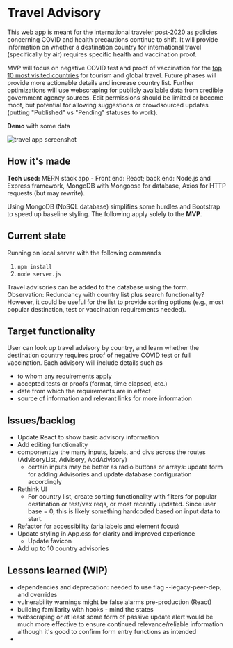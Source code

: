 # Travel Advisory 
This web app is meant for the international traveler post-2020 as policies concerning COVID and health precautions continue to shift.
It will provide information on whether a destination country for international travel (specifically by air) requires specific health and vaccination proof. 

MVP will focus on negative COVID test and proof of vaccination for the [top 10 most visited countries](https://worldpopulationreview.com/country-rankings/most-visited-countries) for tourism and global travel. 
Future phases will provide more actionable details and increase country list.
Further optimizations will use webscraping for publicly available data from credible government agency sources. Edit permissions should be limited or become moot, but potential for allowing suggestions or crowdsourced updates (putting "Published" vs "Pending" statuses to work).

**Demo** with some data

![travel app screenshot](https://i.postimg.cc/KzWkXxTy/travel-demo-202206.png)


## How it's made
**Tech used:** MERN stack app - Front end: React; back end: Node.js and Express framework, MongoDB with Mongoose for database, Axios for HTTP requests (but may rewrite).

Using MongoDB (NoSQL database) simplifies some hurdles and Bootstrap to speed up baseline styling.
The following apply solely to the **MVP**.

## Current state
Running on local server with the following commands
1. `npm install`
2. `node server.js` 

Travel advisories can be added to the database using the form. 
Observation: Redundancy with country list plus search functionality? However, it could be useful for the list to provide sorting options (e.g., most popular destination, test or vaccination requirements needed).

## Target functionality
User can look up travel advisory by country, and learn whether the destination country requires proof of negative COVID test or full vaccination.
Each advisory will include details such as 
- to whom any requirements apply
- accepted tests or proofs (format, time elapsed, etc.)
- date from which the requirements are in effect
- source of information and relevant links for more information

## Issues/backlog
- Update React to show basic advisory information
- Add editing functionality
- componentize the many inputs, labels, and divs across the routes (AdvisoryList, Advisory, AddAdvisory)
  -  certain inputs may be better as radio buttons or arrays: update form for adding Advisories and update database configuration accordingly
- Rethink UI 
  - For country list, create sorting functionality with filters for popular destination or test/vax reqs, or most recently updated. Since user base = 0, this is likely something hardcoded based on input data to start.
- Refactor for accessibility (aria labels and element focus)
- Update styling in App.css for clarity and improved experience
  - Update favicon
- Add up to 10 country advisories

## Lessons learned (WIP)
- dependencies and deprecation: needed to use flag --legacy-peer-dep, and overrides
- vulnerability warnings might be false alarms pre-production (React)
- building familiarity with hooks - mind the states
- webscraping or at least some form of passive update alert would be much more effective to ensure continued relevance/reliable information although it's good to confirm form entry functions as intended
- 
